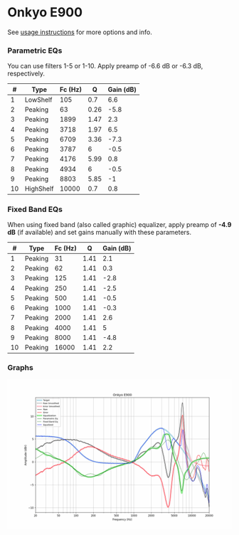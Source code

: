 # Onkyo E900
See [usage instructions](https://github.com/jaakkopasanen/AutoEq#usage) for more options and info.

### Parametric EQs
You can use filters 1-5 or 1-10. Apply preamp of -6.6 dB or -6.3 dB, respectively.

|   # | Type      |   Fc (Hz) |    Q |   Gain (dB) |
|-----|-----------|-----------|------|-------------|
|   1 | LowShelf  |       105 | 0.7  |         6.6 |
|   2 | Peaking   |        63 | 0.26 |        -5.8 |
|   3 | Peaking   |      1899 | 1.47 |         2.3 |
|   4 | Peaking   |      3718 | 1.97 |         6.5 |
|   5 | Peaking   |      6709 | 3.36 |        -7.3 |
|   6 | Peaking   |      3787 | 6    |        -0.5 |
|   7 | Peaking   |      4176 | 5.99 |         0.8 |
|   8 | Peaking   |      4934 | 6    |        -0.5 |
|   9 | Peaking   |      8803 | 5.85 |        -1   |
|  10 | HighShelf |     10000 | 0.7  |         0.8 |

### Fixed Band EQs
When using fixed band (also called graphic) equalizer, apply preamp of **-4.9 dB** (if available) and set gains manually with these parameters.

|   # | Type    |   Fc (Hz) |    Q |   Gain (dB) |
|-----|---------|-----------|------|-------------|
|   1 | Peaking |        31 | 1.41 |         2.1 |
|   2 | Peaking |        62 | 1.41 |         0.3 |
|   3 | Peaking |       125 | 1.41 |        -2.8 |
|   4 | Peaking |       250 | 1.41 |        -2.5 |
|   5 | Peaking |       500 | 1.41 |        -0.5 |
|   6 | Peaking |      1000 | 1.41 |        -0.3 |
|   7 | Peaking |      2000 | 1.41 |         2.6 |
|   8 | Peaking |      4000 | 1.41 |         5   |
|   9 | Peaking |      8000 | 1.41 |        -4.8 |
|  10 | Peaking |     16000 | 1.41 |         2.2 |

### Graphs
![](./Onkyo%20E900.png)
